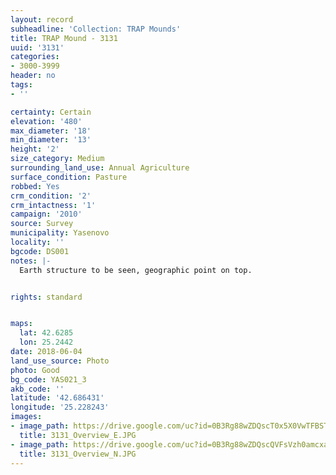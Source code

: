 ```yaml
---
layout: record
subheadline: 'Collection: TRAP Mounds'
title: TRAP Mound - 3131
uuid: '3131'
categories:
- 3000-3999
header: no
tags:
- ''

certainty: Certain
elevation: '480'
max_diameter: '18'
min_diameter: '13'
height: '2'
size_category: Medium
surrounding_land_use: Annual Agriculture
surface_condition: Pasture
robbed: Yes
crm_condition: '2'
crm_intactness: '1'
campaign: '2010'
source: Survey
municipality: Yasenovo
locality: ''
bgcode: DS001
notes: |-
  Earth structure to be seen, geographic point on top.


rights: standard


maps:
  lat: 42.6285
  lon: 25.2442
date: 2018-06-04
land_use_source: Photo
photo: Good
bg_code: YAS021_3
akb_code: ''
latitude: '42.686431'
longitude: '25.228243'
images:
- image_path: https://drive.google.com/uc?id=0B3Rg88wZDQscT0x5X0VwTFBSTW8
  title: 3131_Overview_E.JPG
- image_path: https://drive.google.com/uc?id=0B3Rg88wZDQscQVFsVzh0amcxaUU
  title: 3131_Overview_N.JPG
---
```

